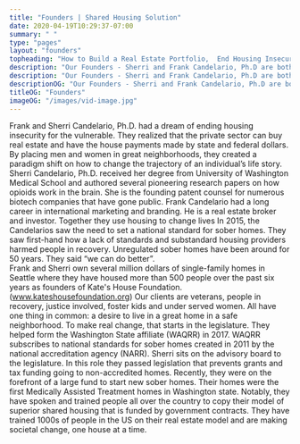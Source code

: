 ```yaml
---
title: "Founders | Shared Housing Solution"
date: 2020-04-19T10:29:37-07:00
summary: " "
type: "pages"
layout: "founders"
topheading: "How to Build a Real Estate Portfolio,  End Housing Insecurity with Shared Housing, Gain Financial Freedom and Change the World"
description: "Our Founders - Sherri and Frank Candelario, Ph.D are both the best real estate experts who have helped over 300 people get homes and also helped the homeless across the US"
description: "Our Founders - Sherri and Frank Candelario, Ph.D are both the best real estate experts who have helped over 300 people get homes and also helped the homeless across the US"
descriptionOG: "Our Founders - Sherri and Frank Candelario, Ph.D are both the best real estate experts who have helped over 300 people get homes and also helped the homeless across the US"
titleOG: "Founders"
imageOG: "/images/vid-image.jpg"
---
```

Frank and Sherri Candelario, Ph.D. had a dream of ending housing insecurity for the vulnerable.   They realized that the private sector can buy real estate  and have the house payments made by state and federal dollars.
By placing men and women in great neighborhoods, they created a paradigm shift on how to change the trajectory of an individual’s life story.
Sherri Candelario, Ph.D.  received her degree from University of Washington Medical School and authored several pioneering research papers on how opioids work in the brain.   She is the founding patent counsel for numerous biotech companies that have gone public.
Frank Candelario had a long career in international marketing and branding. He is a real estate broker and investor.  Together they use housing to change lives
In 2015, the Candelarios saw the need to set a national standard for sober homes.  They saw first-hand how a lack of standards and substandard housing providers harmed people in recovery.  Unregulated sober homes have been around for 50 years.  They said “we can do better”.  
Frank and Sherri own several million dollars of single-family homes in Seattle where they have housed more than 500 people over the past six years as founders of Kate's House Foundation.   (www.kateshousefoundation.org)
 Our clients are veterans, people in recovery, justice involved, foster kids and under served women.   All have one thing in common:  a desire to live in a great home in a safe neighborhood.
To make real change, that starts in the legislature.  They helped form the Washington State affiliate (WAQRR) in 2017.  WAQRR  subscribes to national standards for sober homes created in 2011 by the national accreditation agency (NARR).
 Sherri sits on the advisory board to the legislature.  In this role they passed legislation that prevents grants and tax funding going to non-accredited homes.  Recently, they were on the forefront of a large fund to start new sober homes.  Their homes were the first Medically Assisted Treatment homes in Washington state.
Notably, they have spoken and trained people all over the country to copy their model of superior shared housing that is funded by government contracts.
They have trained 1000s of people in the US on their real estate model and are making societal change, one house at a time.
